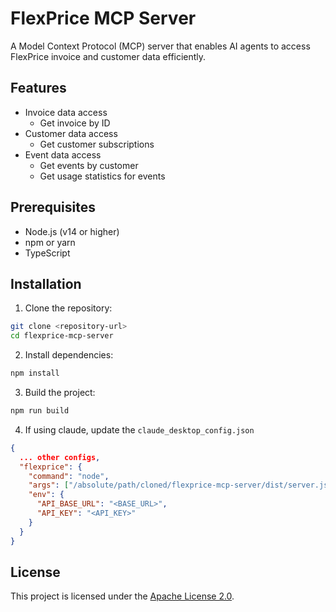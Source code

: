 # FlexPrice MCP Server

A Model Context Protocol (MCP) server that enables AI agents to access FlexPrice invoice and customer data efficiently.

## Features

- Invoice data access
  - Get invoice by ID
- Customer data access
  - Get customer subscriptions
- Event data access
  - Get events by customer
  - Get usage statistics for events

## Prerequisites

- Node.js (v14 or higher)
- npm or yarn
- TypeScript

## Installation

1. Clone the repository:

```bash
git clone <repository-url>
cd flexprice-mcp-server
```

2. Install dependencies:

```bash
npm install
```

3. Build the project:

```bash
npm run build
```

4. If using claude, update the `claude_desktop_config.json`

```json
{
  ... other configs,
  "flexprice": {
    "command": "node",
    "args": ["/absolute/path/cloned/flexprice-mcp-server/dist/server.js"],
    "env": {
      "API_BASE_URL": "<BASE_URL>",
      "API_KEY": "<API_KEY>"
    }
  }
}
```

## License

This project is licensed under the [Apache License 2.0](LICENSE).
